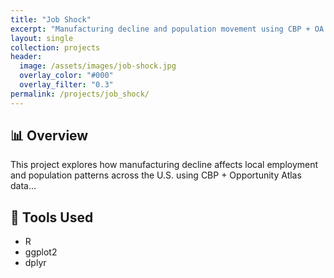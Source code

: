 ```yaml
---
title: "Job Shock"
excerpt: "Manufacturing decline and population movement using CBP + OA data"
layout: single
collection: projects
header:
  image: /assets/images/job-shock.jpg
  overlay_color: "#000"
  overlay_filter: "0.3"
permalink: /projects/job_shock/
---
```


## 📊 Overview

This project explores how manufacturing decline affects local employment and population patterns across the U.S. using CBP + Opportunity Atlas data...

## 📁 Tools Used
- R
- ggplot2
- dplyr
